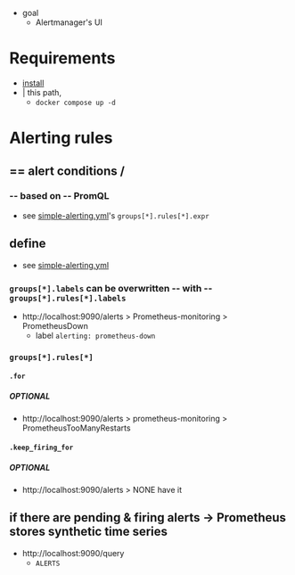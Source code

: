 * goal
  * Alertmanager's UI

# Requirements
* [install](/prometheus-alertmanager/README.md#install)
* | this path,
  * `docker compose up -d`

# Alerting rules
## == alert conditions /
### -- based on -- PromQL
+ see [simple-alerting.yml](simple-alerting.yml)'s `groups[*].rules[*].expr`

## define
+ see [simple-alerting.yml](simple-alerting.yml)
### `groups[*].labels` can be overwritten -- with -- `groups[*].rules[*].labels`
* http://localhost:9090/alerts > Prometheus-monitoring > PrometheusDown
  * label `alerting: prometheus-down`
### `groups[*].rules[*]`
#### `.for`
##### OPTIONAL
* http://localhost:9090/alerts > prometheus-monitoring > PrometheusTooManyRestarts
#### `.keep_firing_for`
##### OPTIONAL
* http://localhost:9090/alerts > NONE have it


## if there are pending & firing alerts -> Prometheus stores synthetic time series
* http://localhost:9090/query
  * `ALERTS`
